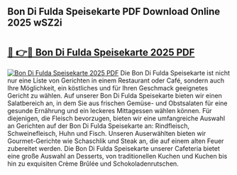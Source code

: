 ## Bon Di Fulda Speisekarte PDF Download Online 2025 wSZ2i

# <h2><a href="http://gcbat1.nevu.top/?p=Bon+Di+Fulda+Speisekarte">🔗 👉🔴 Bon Di Fulda Speisekarte 2025 PDF</a></h2>

[![Bon Di Fulda Speisekarte 2025 PDF](https://i.imgur.com/dBaPXMq.png)](http://gcbat1.nevu.top/?p=Bon+Di+Fulda+Speisekarte)
Die Bon Di Fulda Speisekarte ist nicht nur eine Liste von Gerichten in einem Restaurant oder Café, sondern auch Ihre Möglichkeit, ein köstliches und für Ihren Geschmack geeignetes Gericht zu wählen. Auf unserer Bon Di Fulda Speisekarte bieten wir einen Salatbereich an, in dem Sie aus frischen Gemüse- und Obstsalaten für eine gesunde Ernährung und ein leckeres Mittagessen wählen können. Für diejenigen, die Fleisch bevorzugen, bieten wir eine umfangreiche Auswahl an Gerichten auf der Bon Di Fulda Speisekarte an: Rindfleisch, Schweinefleisch, Huhn und Fisch. Unseren Auserwählten bieten wir Gourmet-Gerichte wie Schaschlik und Steak an, die auf einem alten Feuer zubereitet werden. Die Bon Di Fulda Speisekarte unserer Cafeteria bietet eine große Auswahl an Desserts, von traditionellen Kuchen und Kuchen bis hin zu exquisiten Crème Brûlée und Schokoladenrutschen.
